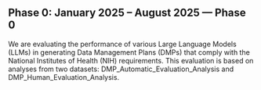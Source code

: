 ## Phase 0: January 2025 – August 2025 — Phase 0
We are evaluating the performance of various Large Language Models (LLMs) in generating Data Management Plans (DMPs) that comply with the National Institutes of Health (NIH) requirements. This evaluation is based on analyses from two datasets: DMP_Automatic_Evaluation_Analysis and DMP_Human_Evaluation_Analysis.

